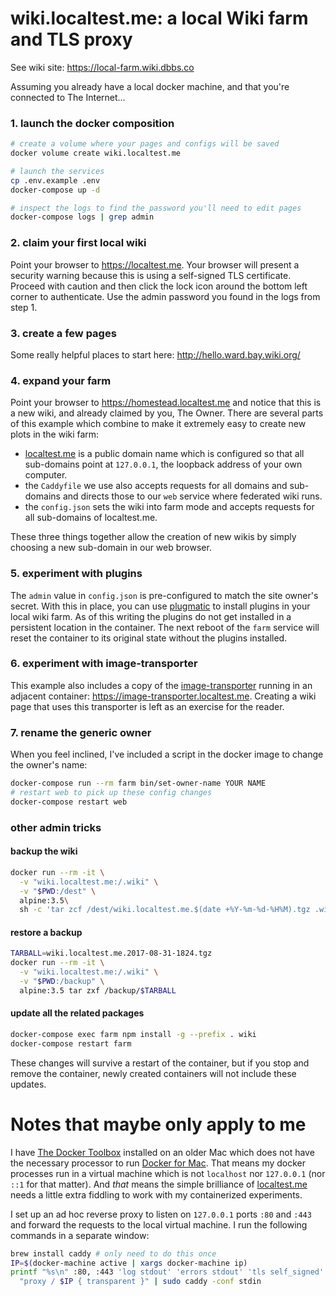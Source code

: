 # wiki.localtest.me: a local Wiki farm and TLS proxy

See wiki site: https://local-farm.wiki.dbbs.co

Assuming you already have a local docker machine, and that you're
connected to The Internet...

### 1. launch the docker composition

``` bash
# create a volume where your pages and configs will be saved
docker volume create wiki.localtest.me

# launch the services
cp .env.example .env
docker-compose up -d

# inspect the logs to find the password you'll need to edit pages
docker-compose logs | grep admin
```

### 2. claim your first local wiki

Point your browser to https://localtest.me.  Your browser will present
a security warning because this is using a self-signed TLS
certificate.  Proceed with caution and then click the lock icon around
the bottom left corner to authenticate.  Use the admin password you
found in the logs from step 1.

### 3. create a few pages

Some really helpful places to start here: http://hello.ward.bay.wiki.org/

### 4. expand your farm

Point your browser to https://homestead.localtest.me and notice that
this is a new wiki, and already claimed by you, The Owner.  There are
several parts of this example which combine to make it extremely easy
to create new plots in the wiki farm:

* [localtest.me](http://readme.localtest.me) is a public domain name
  which is configured so that all sub-domains point at `127.0.0.1`,
  the loopback address of your own computer.
* the `Caddyfile` we use also accepts requests for all domains and
  sub-domains and directs those to our `web` service where federated
  wiki runs.
* the `config.json` sets the wiki into farm mode and accepts requests
  for all sub-domains of localtest.me.

These three things together allow the creation of new wikis by simply
choosing a new sub-domain in our web browser.

### 5. experiment with plugins

The `admin` value in `config.json` is pre-configured to match the site
owner's secret.  With this in place, you can use [plugmatic] to
install plugins in your local wiki farm.  As of this writing the
plugins do not get installed in a persistent location in the
container.  The next reboot of the `farm` service will reset the
container to its original state without the plugins installed.

[plugmatic]: http://plugins.fed.wiki.org/about-plugmatic-plugin.html

### 6. experiment with image-transporter

This example also includes a copy of the [image-transporter] running
in an adjacent container: https://image-transporter.localtest.me.
Creating a wiki page that uses this transporter is left as an exercise
for the reader.

[image-transporter]: http://ward.asia.wiki.org/home.c2.com:4010/welcome-visitors

### 7. rename the generic owner

When you feel inclined, I've included a script in the docker image to
change the owner's name:

``` bash
docker-compose run --rm farm bin/set-owner-name YOUR NAME
# restart web to pick up these config changes
docker-compose restart web
```

### other admin tricks

#### backup the wiki

``` bash
docker run --rm -it \
  -v "wiki.localtest.me:/.wiki" \
  -v "$PWD:/dest" \
  alpine:3.5\
  sh -c 'tar zcf /dest/wiki.localtest.me.$(date +%Y-%m-%d-%H%M).tgz .wiki'
```

#### restore a backup

``` bash
TARBALL=wiki.localtest.me.2017-08-31-1824.tgz
docker run --rm -it \
  -v "wiki.localtest.me:/.wiki" \
  -v "$PWD:/backup" \
  alpine:3.5 tar zxf /backup/$TARBALL
```

#### update all the related packages

``` bash
docker-compose exec farm npm install -g --prefix . wiki
docker-compose restart farm
```

These changes will survive a restart of the container, but if you stop
and remove the container, newly created containers will not include
these updates.

# Notes that maybe only apply to me

I have [The Docker Toolbox] installed on an older Mac which does not
have the necessary processor to run [Docker for Mac].  That means my
docker processes run in a virtual machine which is not `localhost` nor
`127.0.0.1` (nor `::1` for that matter).  And _that_ means the simple
brilliance of [localtest.me] needs a little extra fiddling to work
with my containerized experiments.

I set up an ad hoc reverse proxy to listen on `127.0.0.1` ports `:80`
and `:443` and forward the requests to the local virtual machine.  I
run the following commands in a separate window:

``` bash
brew install caddy # only need to do this once
IP=$(docker-machine active | xargs docker-machine ip)
printf "%s\n" :80, :443 'log stdout' 'errors stdout' 'tls self_signed' \
  "proxy / $IP { transparent }" | sudo caddy -conf stdin
```

[The Docker Toolbox]: https://www.docker.com/products/docker-toolbox
[Docker for Mac]: https://docs.docker.com/docker-for-mac/
[localtest.me]: https://http://readme.localtest.me/
